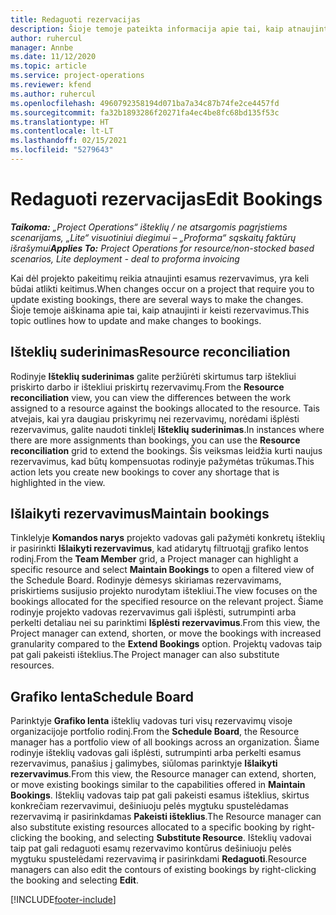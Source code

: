 ```yaml
---
title: Redaguoti rezervacijas
description: Šioje temoje pateikta informacija apie tai, kaip atnaujinti ir keisti rezervavimus.
author: ruhercul
manager: Annbe
ms.date: 11/12/2020
ms.topic: article
ms.service: project-operations
ms.reviewer: kfend
ms.author: ruhercul
ms.openlocfilehash: 4960792358194d071ba7a34c87b74fe2ce4457fd
ms.sourcegitcommit: fa32b1893286f20271fa4ec4be8fc68bd135f53c
ms.translationtype: HT
ms.contentlocale: lt-LT
ms.lasthandoff: 02/15/2021
ms.locfileid: "5279643"
---
```

# <a name="edit-bookings"></a><span data-ttu-id="48b49-103">Redaguoti rezervacijas</span><span class="sxs-lookup"><span data-stu-id="48b49-103">Edit Bookings</span></span>

<span data-ttu-id="48b49-104">_**Taikoma:** „Project Operations“ išteklių / ne atsargomis pagrįstiems scenarijams, „Lite“ visuotiniui diegimui – „Proforma“ sąskaitų faktūrų išrašymui_</span><span class="sxs-lookup"><span data-stu-id="48b49-104">_**Applies To:** Project Operations for resource/non-stocked based scenarios, Lite deployment - deal to proforma invoicing_</span></span>


<span data-ttu-id="48b49-105">Kai dėl projekto pakeitimų reikia atnaujinti esamus rezervavimus, yra keli būdai atlikti keitimus.</span><span class="sxs-lookup"><span data-stu-id="48b49-105">When changes occur on a project that require you to update existing bookings, there are several ways to make the changes.</span></span> <span data-ttu-id="48b49-106">Šioje temoje aiškinama apie tai, kaip atnaujinti ir keisti rezervavimus.</span><span class="sxs-lookup"><span data-stu-id="48b49-106">This topic outlines how to update and make changes to bookings.</span></span>

## <a name="resource-reconciliation"></a><span data-ttu-id="48b49-107">Išteklių suderinimas</span><span class="sxs-lookup"><span data-stu-id="48b49-107">Resource reconciliation</span></span>

<span data-ttu-id="48b49-108">Rodinyje **Išteklių suderinimas** galite peržiūrėti skirtumus tarp ištekliui priskirto darbo ir ištekliui priskirtų rezervavimų.</span><span class="sxs-lookup"><span data-stu-id="48b49-108">From the **Resource reconciliation** view, you can view the differences between the work assigned to a resource against the bookings allocated to the resource.</span></span> <span data-ttu-id="48b49-109">Tais atvejais, kai yra daugiau priskyrimų nei rezervavimų, norėdami išplėsti rezervavimus, galite naudoti tinklelį **Išteklių suderinimas**.</span><span class="sxs-lookup"><span data-stu-id="48b49-109">In instances where there are more assignments than bookings, you can use the **Resource reconciliation** grid to extend the bookings.</span></span> <span data-ttu-id="48b49-110">Šis veiksmas leidžia kurti naujus rezervavimus, kad būtų kompensuotas rodinyje pažymėtas trūkumas.</span><span class="sxs-lookup"><span data-stu-id="48b49-110">This action lets you create new bookings to cover any shortage that is highlighted in the view.</span></span>

## <a name="maintain-bookings"></a><span data-ttu-id="48b49-111">Išlaikyti rezervavimus</span><span class="sxs-lookup"><span data-stu-id="48b49-111">Maintain bookings</span></span>

<span data-ttu-id="48b49-112">Tinklelyje **Komandos narys** projekto vadovas gali pažymėti konkretų išteklių ir pasirinkti **Išlaikyti rezervavimus**, kad atidarytų filtruotąjį grafiko lentos rodinį.</span><span class="sxs-lookup"><span data-stu-id="48b49-112">From the **Team Member** grid, a Project manager can highlight a specific resource and select **Maintain Bookings** to open a filtered view of the Schedule Board.</span></span> <span data-ttu-id="48b49-113">Rodinyje dėmesys skiriamas rezervavimams, priskirtiems susijusio projekto nurodytam ištekliui.</span><span class="sxs-lookup"><span data-stu-id="48b49-113">The view focuses on the bookings allocated for the specified resource on the relevant project.</span></span> <span data-ttu-id="48b49-114">Šiame rodinyje projekto vadovas rezervavimus gali išplėsti, sutrumpinti arba perkelti detaliau nei su parinktimi **Išplėsti rezervavimus**.</span><span class="sxs-lookup"><span data-stu-id="48b49-114">From this view, the Project manager can extend, shorten, or move the bookings with increased granularity compared to the **Extend Bookings** option.</span></span> <span data-ttu-id="48b49-115">Projektų vadovas taip pat gali pakeisti išteklius.</span><span class="sxs-lookup"><span data-stu-id="48b49-115">The Project manager can also substitute resources.</span></span>

## <a name="schedule-board"></a><span data-ttu-id="48b49-116">Grafiko lenta</span><span class="sxs-lookup"><span data-stu-id="48b49-116">Schedule Board</span></span>

<span data-ttu-id="48b49-117">Parinktyje **Grafiko lenta** išteklių vadovas turi visų rezervavimų visoje organizacijoje portfolio rodinį.</span><span class="sxs-lookup"><span data-stu-id="48b49-117">From the **Schedule Board**, the Resource manager has a portfolio view of all bookings across an organization.</span></span> <span data-ttu-id="48b49-118">Šiame rodinyje išteklių vadovas gali išplėsti, sutrumpinti arba perkelti esamus rezervavimus, panašius į galimybes, siūlomas parinktyje **Išlaikyti rezervavimus**.</span><span class="sxs-lookup"><span data-stu-id="48b49-118">From this view, the Resource manager can extend, shorten, or move existing bookings similar to the capabilities offered in **Maintain Bookings**.</span></span> <span data-ttu-id="48b49-119">Išteklių vadovas taip pat gali pakeisti esamus išteklius, skirtus konkrečiam rezervavimui, dešiniuoju pelės mygtuku spustelėdamas rezervavimą ir pasirinkdamas **Pakeisti išteklius**.</span><span class="sxs-lookup"><span data-stu-id="48b49-119">The Resource manager can also substitute existing resources allocated to a specific booking by right-clicking the booking, and selecting **Substitute Resource**.</span></span> <span data-ttu-id="48b49-120">Išteklių vadovai taip pat gali redaguoti esamų rezervavimo kontūrus dešiniuoju pelės mygtuku spustelėdami rezervavimą ir pasirinkdami **Redaguoti**.</span><span class="sxs-lookup"><span data-stu-id="48b49-120">Resource managers can also edit the contours of existing bookings by right-clicking the booking and selecting **Edit**.</span></span>


[!INCLUDE[footer-include](../includes/footer-banner.md)]
